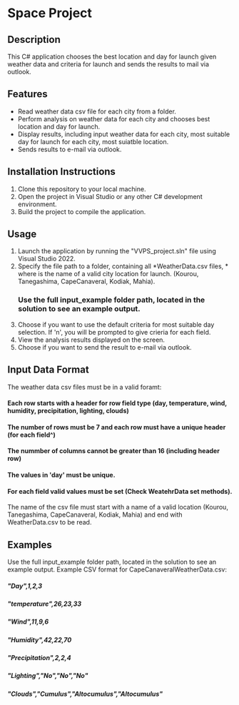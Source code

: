 # Space Project

## Description
This C# application chooses the best location and day for launch given weather data and criteria for launch and sends the results to mail via outlook.

## Features
- Read weather data csv file for each city from a folder.
- Perform analysis on weather data for each city and chooses best location and day for launch.
- Display results, including input weather data for each city, most suitable day for launch for each city, most suiatble location.
- Sends results to e-mail via outlook.

## Installation Instructions
1. Clone this repository to your local machine.
2. Open the project in Visual Studio or any other C# development environment.
3. Build the project to compile the application.

## Usage
1. Launch the application by running the "VVPS_project.sln" file using Visual Studio 2022.
2. Specify the file path to a folder, containing all *WeatherData.csv files, * where is the name of a valid city location for launch. (Kourou, Tanegashima, CapeCanaveral, Kodiak, Mahia).
   ### Use the full input_example folder path, located in the solution to see an example output.
4. Choose if you want to use the default criteria for most suitable day selection. If 'n', you will be prompted to give crieria for each field.
5. View the analysis results displayed on the screen.
6. Choose if you want to send the result to e-mail via outlook.

## Input Data Format
  The weather data csv files must be in a valid foramt:
  #### Each row starts with a header for row field type (day, temperature, wind, humidity, precipitation, lighting, clouds)
  #### The number of rows must be 7 and each row must have a unique header (for each field^)
  #### The nummber of columns cannot be greater than 16 (including header row)
  #### The values in 'day' must be unique.
  #### For each field valid values must be set (Check WeatehrData set methods).
  The name of the csv file must start with a name of a valid location (Kourou, Tanegashima, CapeCanaveral, Kodiak, Mahia)
  and end with WeatherData.csv to be read.

## Examples
Use the full input_example folder path, located in the solution to see an example output.
Example CSV format for CapeCanaveralWeatherData.csv:
##### "Day",1,2,3 
##### "temperature",26,23,33
##### "Wind",11,9,6
##### "Humidity",42,22,70
##### "Precipitation",2,2,4
##### "Lighting","No","No","No"
##### "Clouds","Cumulus","Altocumulus","Altocumulus"
